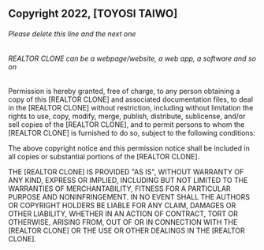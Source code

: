 ## Copyright 2022, [TOYOSI TAIWO]

###### Please delete this line and the next one
###### REALTOR CLONE can be a webpage/website, a web app, a software and so on

Permission is hereby granted, free of charge, to any person obtaining a copy of this [REALTOR CLONE] and associated documentation files, to deal in the [REALTOR CLONE] without restriction, including without limitation the rights to use, copy, modify, merge, publish, distribute, sublicense, and/or sell copies of the [REALTOR CLONE], and to permit persons to whom the [REALTOR CLONE] is furnished to do so, subject to the following conditions:

The above copyright notice and this permission notice shall be included in all copies or substantial portions of the [REALTOR CLONE].

THE [REALTOR CLONE] IS PROVIDED "AS IS", WITHOUT WARRANTY OF ANY KIND, EXPRESS OR IMPLIED, INCLUDING BUT NOT LIMITED TO THE WARRANTIES OF MERCHANTABILITY, FITNESS FOR A PARTICULAR PURPOSE AND NONINFRINGEMENT. IN NO EVENT SHALL THE AUTHORS OR COPYRIGHT HOLDERS BE LIABLE FOR ANY CLAIM, DAMAGES OR OTHER LIABILITY, WHETHER IN AN ACTION OF CONTRACT, TORT OR OTHERWISE, ARISING FROM, OUT OF OR IN CONNECTION WITH THE [REALTOR CLONE] OR THE USE OR OTHER DEALINGS IN THE [REALTOR CLONE].
